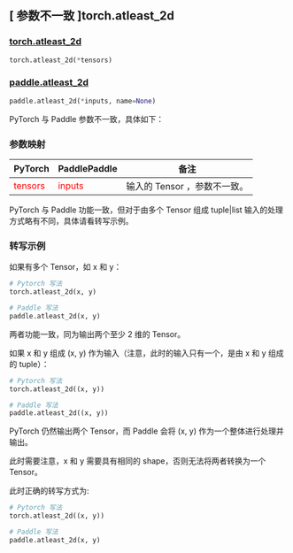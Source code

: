 ## [ 参数不一致 ]torch.atleast_2d

### [torch.atleast_2d](https://pytorch.org/docs/stable/generated/torch.atleast_2d.html#torch-atleast-2d)

```python
torch.atleast_2d(*tensors)
```

### [paddle.atleast_2d](https://www.paddlepaddle.org.cn/documentation/docs/zh/develop/api/paddle/atleast_2d_cn.html#atleast_2d)

```python
paddle.atleast_2d(*inputs, name=None)
```

PyTorch 与 Paddle 参数不一致，具体如下：

### 参数映射
| PyTorch       | PaddlePaddle | 备注                                                   |
| ------------- | ------------ | ------------------------------------------------------ |
| <font color='red'> tensors </font> | <font color='red'> inputs </font> | 输入的 Tensor ，参数不一致。 |

PyTorch 与 Paddle 功能一致，但对于由多个 Tensor 组成 tuple|list 输入的处理方式略有不同，具体请看转写示例。

### 转写示例

如果有多个 Tensor，如 x 和 y：

```python
# Pytorch 写法
torch.atleast_2d(x, y)

# Paddle 写法
paddle.atleast_2d(x, y)
```

两者功能一致，同为输出两个至少 2 维的 Tensor。

如果 x 和 y 组成 (x, y) 作为输入（注意，此时的输入只有一个，是由 x 和 y 组成的 tuple）：

```python
# Pytorch 写法
torch.atleast_2d((x, y))

# Paddle 写法
paddle.atleast_2d((x, y))
```

PyTorch 仍然输出两个 Tensor，而 Paddle 会将 (x, y) 作为一个整体进行处理并输出。

此时需要注意，x 和 y 需要具有相同的 shape，否则无法将两者转换为一个 Tensor。

此时正确的转写方式为:

```python
# Pytorch 写法
torch.atleast_2d((x, y))

# Paddle 写法
paddle.atleast_2d(x, y)
```
